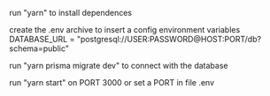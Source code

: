 run "yarn" to install dependences

create the .env archive to insert a config environment variables DATABASE_URL = "postgresql://USER:PASSWORD@HOST:PORT/db?schema=public"

run "yarn prisma migrate dev" to connect with the database

run "yarn start" on PORT 3000 or set a PORT in file .env
